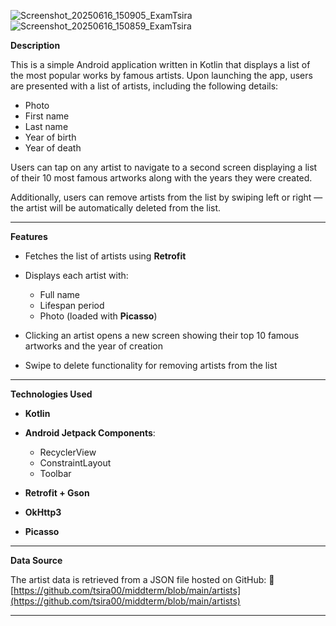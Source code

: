 
![Screenshot_20250616_150905_ExamTsira](https://github.com/user-attachments/assets/1b807b41-577d-403b-a7fe-97f4c3532ef7)
![Screenshot_20250616_150859_ExamTsira](https://github.com/user-attachments/assets/833aecdf-74be-404d-9a57-19a2986df0ec)




**Description**

This is a simple Android application written in Kotlin that displays a list of the most popular works by famous artists. Upon launching the app, users are presented with a list of artists, including the following details:

* Photo
* First name
* Last name
* Year of birth
* Year of death

Users can tap on any artist to navigate to a second screen displaying a list of their 10 most famous artworks along with the years they were created.

Additionally, users can remove artists from the list by swiping left or right — the artist will be automatically deleted from the list.

---

**Features**

* Fetches the list of artists using **Retrofit**
* Displays each artist with:

  * Full name
  * Lifespan period
  * Photo (loaded with **Picasso**)
* Clicking an artist opens a new screen showing their top 10 famous artworks and the year of creation
* Swipe to delete functionality for removing artists from the list

---

**Technologies Used**

* **Kotlin**
* **Android Jetpack Components**:

  * RecyclerView
  * ConstraintLayout
  * Toolbar
* **Retrofit + Gson**
* **OkHttp3**
* **Picasso**

---

**Data Source**

The artist data is retrieved from a JSON file hosted on GitHub:
🔗 [https://github.com/tsira00/middterm/blob/main/artists](https://github.com/tsira00/middterm/blob/main/artists)

---
